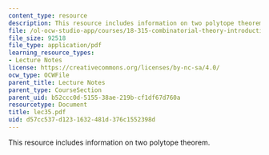 ```yaml
---
content_type: resource
description: This resource includes information on two polytope theorem.
file: /ol-ocw-studio-app/courses/18-315-combinatorial-theory-introduction-to-graph-theory-extremal-and-enumerative-combinatorics-spring-2005/d57cc537d1231632481d376c1552398d_lec35.pdf
file_size: 92518
file_type: application/pdf
learning_resource_types:
- Lecture Notes
license: https://creativecommons.org/licenses/by-nc-sa/4.0/
ocw_type: OCWFile
parent_title: Lecture Notes
parent_type: CourseSection
parent_uid: b52ccc0d-5155-38ae-219b-cf1df67d760a
resourcetype: Document
title: lec35.pdf
uid: d57cc537-d123-1632-481d-376c1552398d
---
```

This resource includes information on two polytope theorem.